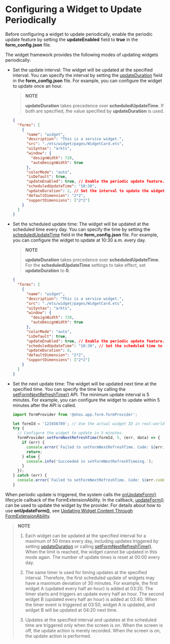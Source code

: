 # Configuring a Widget to Update Periodically

Before configuring a widget to update periodically, enable the periodic update feature by setting the **updateEnabled** field to **true** in the **form_config.json** file.

The widget framework provides the following modes of updating widgets periodically:


- Set the update interval: The widget will be updated at the specified interval. You can specify the interval by setting the [updateDuration](arkts-ui-widget-configuration.md) field in the **form_config.json** file. For example, you can configure the widget to update once an hour.
  
  > **NOTE**
  >
  > **updateDuration** takes precedence over **scheduledUpdateTime**. If both are specified, the value specified by **updateDuration** is used.
  
  ```json
  {
    "forms": [
      {
        "name": "widget",
        "description": "This is a service widget.",
        "src": "./ets/widget/pages/WidgetCard.ets",
        "uiSyntax": "arkts",
        "window": {
          "designWidth": 720,
          "autoDesignWidth": true
        },
        "colorMode": "auto",
        "isDefault": true,
        "updateEnabled": true, // Enable the periodic update feature.
        "scheduledUpdateTime": "10:30",                               
        "updateDuration": 2, // Set the interval to update the widget. The value is a natural number, in the unit of 30 minutes.
        "defaultDimension": "2*2",
        "supportDimensions": ["2*2"]
      }
    ]
  }
  ```
  
- Set the scheduled update time: The widget will be updated at the scheduled time every day. You can specify the time by setting the [scheduledUpdateTime](arkts-ui-widget-configuration.md) field in the **form_config.json** file. For example, you can configure the widget to update at 10:30 a.m. every day.
  
  > **NOTE**
  >
  > **updateDuration** takes precedence over **scheduledUpdateTime**. For the **scheduledUpdateTime** settings to take effect, set **updateDuration** to **0**.
  
  
  ```json
  {
    "forms": [
      {
        "name": "widget",
        "description": "This is a service widget.",
        "src": "./ets/widget/pages/WidgetCard.ets",
        "uiSyntax": "arkts",
        "window": {
          "designWidth": 720,
          "autoDesignWidth": true
        },
        "colorMode": "auto",
        "isDefault": true,
        "updateEnabled": true, // Enable the periodic update feature.
        "scheduledUpdateTime": "10:30", // Set the scheduled time to update the widget.
        "updateDuration": 0,
        "defaultDimension": "2*2",
        "supportDimensions": ["2*2"]
      }
    ]
  }
  ```
  
- Set the next update time: The widget will be updated next time at the specified time. You can specify the time by calling the [setFormNextRefreshTime()](../reference/apis/js-apis-app-form-formProvider.md#setformnextrefreshtime) API. The minimum update interval is 5 minutes. For example, you can configure the widget to update within 5 minutes after the API is called.
  
  ```ts
  import formProvider from '@ohos.app.form.formProvider';
  
  let formId = '123456789'; // Use the actual widget ID in real-world scenarios.
  try {
    // Configure the widget to update in 5 minutes.
    formProvider.setFormNextRefreshTime(formId, 5, (err, data) => {
      if (err) {
        console.error(`Failed to setFormNextRefreshTime. Code: ${err.code}, message: ${err.message}`);
        return;
      } else {
        console.info('Succeeded in setFormNextRefreshTimeing.');
      }
    });
  } catch (err) {
    console.error(`Failed to setFormNextRefreshTime. Code: ${err.code}, message: ${err.message}`);
  }
  ```


When periodic update is triggered, the system calls the [onUpdateForm()](../reference/apis/js-apis-app-form-formExtensionAbility.md#onupdateform) lifecycle callback of the FormExtensionAbility. In the callback, [updateForm()](../reference/apis/js-apis-app-form-formProvider.md#updateform) can be used to update the widget by the provider. For details about how to use **onUpdateForm()**, see [Updating Widget Content Through FormExtensionAbility](arkts-ui-widget-event-formextensionability.md).


> **NOTE**
> 1. Each widget can be updated at the specified interval for a maximum of 50 times every day, including updates triggered by setting [updateDuration](arkts-ui-widget-configuration.md) or calling [setFormNextRefreshTime()](../reference/apis/js-apis-app-form-formProvider.md#setformnextrefreshtime). When the limit is reached, the widget cannot be updated in this mode again. The number of update times is reset at 00:00 every day.
> 
> 2. The same timer is used for timing updates at the specified interval. Therefore, the first scheduled update of widgets may have a maximum deviation of 30 minutes. For example, the first widget A (updated every half an hour) is added at 03:20. The timer starts and triggers an update every half an hour. The second widget B (updated every half an hour) is added at 03:40. When the timer event is triggered at 03:50, widget A is updated, and widget B will be updated at 04:20 next time.
> 
> 3. Updates at the specified interval and updates at the scheduled time are triggered only when the screen is on. When the screen is off, the update action is merely recorded. When the screen is on, the update action is performed.
